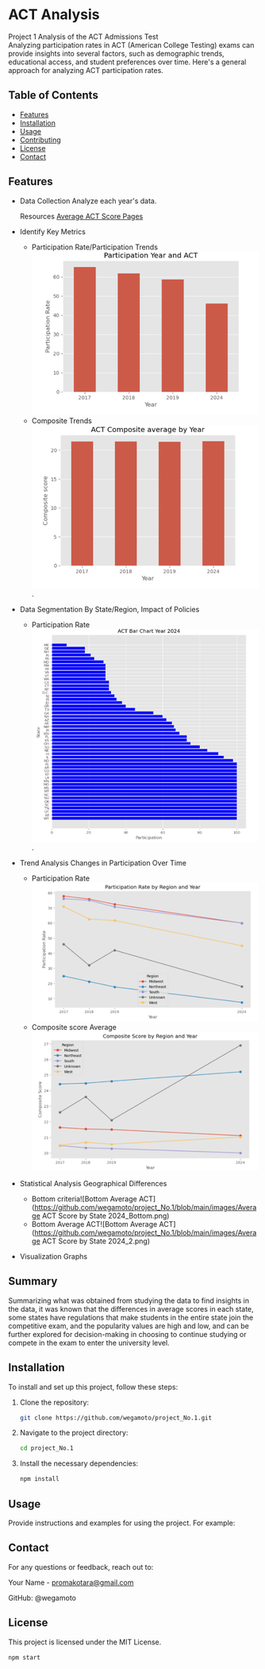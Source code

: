 # ACT Analysis

Project 1 Analysis of the ACT Admissions Test  
Analyzing participation rates in ACT (American College Testing) exams can provide insights into several factors, such as demographic trends, 
educational access, and student preferences over time. Here's a general approach for analyzing ACT participation rates.


## Table of Contents

- [Features](#features)
- [Installation](#installation)
- [Usage](#usage)
- [Contributing](#contributing)
- [License](#license)
- [Contact](#contact)

## Features

- Data Collection Analyze each year's data.

  Resources [Average ACT Score Pages](https://worldpopulationreview.com/state-rankings/average-act-score-by-state)
- Identify Key Metrics
    - Participation Rate/Participation Trends ![Participation Rate](https://github.com/wegamoto/project_No.1/blob/main/images/ParticipationRateByYear.png)
    - Composite Trends![Composite Trend](https://github.com/wegamoto/project_No.1/blob/main/images/composit_score_Trend.png).
- Data Segmentation By State/Region, Impact of Policies
    - Participation Rate![Participation Rate](https://github.com/wegamoto/project_No.1/blob/main/images/Trend_by_State_2024.png).
- Trend Analysis Changes in Participation Over Time
    - Participation Rate![Participation Rate](https://github.com/wegamoto/project_No.1/blob/main/images/Paticipation_Rate.png)
    - Composite score Average![Composite score Average](https://github.com/wegamoto/project_No.1/blob/main/images/composit_score.png)
- Statistical Analysis Geographical Differences
    - Bottom criteria![Bottom Average ACT](https://github.com/wegamoto/project_No.1/blob/main/images/Average ACT Score by State 2024_Bottom.png)
    - Bottom Average ACT![Bottom Average ACT](https://github.com/wegamoto/project_No.1/blob/main/images/Average ACT Score by State 2024_2.png)
- Visualization Graphs

## Summary

Summarizing what was obtained from studying the data to find insights in the data, 
it was known that the differences in average scores in each state, some states have regulations 
that make students in the entire state join the competitive exam, and the popularity values ​​are high and low, 
and can be further explored for decision-making in choosing 
to continue studying or compete in the exam to enter the university level.

## Installation

To install and set up this project, follow these steps:

1. Clone the repository:
    ```bash
    git clone https://github.com/wegamoto/project_No.1.git
    ```
2. Navigate to the project directory:
    ```bash
    cd project_No.1
    ```
3. Install the necessary dependencies:
    ```bash
    npm install
    ```

## Usage

Provide instructions and examples for using the project. For example:

## Contact
For any questions or feedback, reach out to:

Your Name - promakotara@gmail.com

GitHub: @wegamoto


## License
This project is licensed under the MIT License.

```bash
npm start
